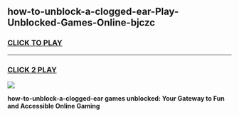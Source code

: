 
## how-to-unblock-a-clogged-ear-Play-Unblocked-Games-Online-bjczc
<h3>
<a href="https://premium76.site?title=how-to-unblock-a-clogged-ear&ref=25A">CLICK TO PLAY</a></h3>
<hr>

<h3>
<a href="https://premium76.site?title=how-to-unblock-a-clogged-ear&ref=25A">CLICK 2 PLAY</a>
  
</h3>

<a href="https://premium76.site?title=how-to-unblock-a-clogged-ear&ref=25A"><img src="https://clearcache.store/games.png"></a>


**how-to-unblock-a-clogged-ear games unblocked: Your Gateway to Fun and Accessible Online Gaming**
